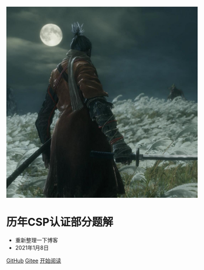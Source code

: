 <!-- _coverpage.md -->

![logo](img/123456.jpg ':size=10%')

# 历年CSP认证部分题解

- 重新整理一下博客
- 2021年1月8日

[GitHub](https://github.com/eternidad33)
[Gitee](https://gitee.com/eternidad33)
[开始阅读](README.md)

